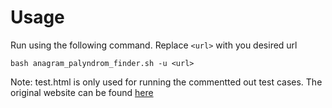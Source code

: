 # Usage

Run using the following command. Replace `<url>` with you desired url

`bash anagram_palyndrom_finder.sh -u <url>`

Note: test.html is only used for running the commentted out test cases. The original website can be found [here](https://web.ics.purdue.edu/~gchopra/class/public/pages/webdesign/05_simple.html)
